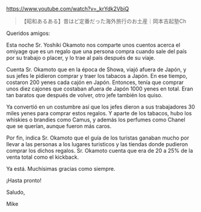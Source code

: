 https://www.youtube.com/watch?v=_krYdk2VbiQ

> 【昭和あるある】昔はど定番だった海外旅行のお土産｜岡本吉起塾Ch

Queridos amigos:

Esta noche Sr. Yoshiki Okamoto nos comparte unos cuentos acerca el omiyage que es un regalo que una persona compra cuando sale del país por su trabajo o placer, y lo trae al país después de su viaje.

Cuenta Sr. Okamoto que en la época de Showa, viajó afuera de Japón, y sus jefes le pidieron comprar y traer los tabacos a Japón. En ese tiempo, costaron 200 yenes cada cajón en Japón. Entonces, tenía que comprar unos diez cajones que costaban afuera de Japón 1000 yenes en total. Eran tan baratos que después de volver, otro jefe también los quiso.

Ya convertió en un costumbre así que los jefes dieron a sus trabajadores 30 miles yenes para comprar estos regalos. Y aparte de los tabacos, hubo los whiskies o brandies como Camus, y además los perfumes como Chanel que se querían, aunque fueron más caros.

Por fin, indica Sr. Okamoto que el guía de los turistas ganaban mucho por llevar a las personas a los lugares turisticos y las tiendas donde pudieron comprar los dichos regalos. Sr. Okamoto cuenta que era de 20 a 25% de la venta total como el kickback.

Ya está. Muchísimas gracias como siempre.

¡Hasta pronto!

Saludo,

Mike
